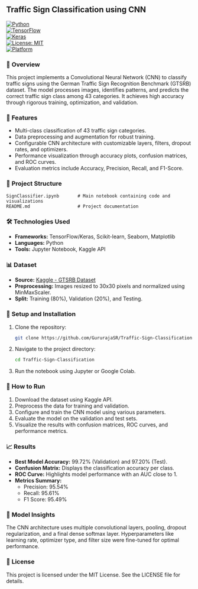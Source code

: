 ## **Traffic Sign Classification using CNN**

[![Python](https://img.shields.io/badge/Python-3.10-blue.svg)](https://www.python.org/)  
[![TensorFlow](https://img.shields.io/badge/TensorFlow-2.12-orange.svg)](https://www.tensorflow.org/)  
[![Keras](https://img.shields.io/badge/Keras-2.12-red.svg)](https://keras.io/)  
[![License: MIT](https://img.shields.io/badge/License-MIT-green.svg)](LICENSE)  
[![Platform](https://img.shields.io/badge/Platform-Google%20Colab-lightgrey.svg)](https://colab.research.google.com/)

### 🚦 **Overview**
This project implements a Convolutional Neural Network (CNN) to classify traffic signs using the German Traffic Sign Recognition Benchmark (GTSRB) dataset. The model processes images, identifies patterns, and predicts the correct traffic sign class among 43 categories. It achieves high accuracy through rigorous training, optimization, and validation.

### 🎯 **Features**
- Multi-class classification of 43 traffic sign categories.
- Data preprocessing and augmentation for robust training.
- Configurable CNN architecture with customizable layers, filters, dropout rates, and optimizers.
- Performance visualization through accuracy plots, confusion matrices, and ROC curves.
- Evaluation metrics include Accuracy, Precision, Recall, and F1-Score.

### 📂 **Project Structure**
```
SignClassifier.ipynb       # Main notebook containing code and visualizations
README.md                  # Project documentation
```

### 🛠️ **Technologies Used**
- **Frameworks:** TensorFlow/Keras, Scikit-learn, Seaborn, Matplotlib
- **Languages:** Python
- **Tools:** Jupyter Notebook, Kaggle API

### 📊 **Dataset**
- **Source:** [Kaggle - GTSRB Dataset](https://www.kaggle.com/meowmeowmeowmeowmeow/gtsrb-german-traffic-sign)
- **Preprocessing:** Images resized to 30x30 pixels and normalized using MinMaxScaler.
- **Split:** Training (80%), Validation (20%), and Testing.

### 🔧 **Setup and Installation**
1. Clone the repository:
   ```bash
   git clone https://github.com/GururajaSR/Traffic-Sign-Classification-using-CNN.git
   ```
2. Navigate to the project directory:
   ```bash
   cd Traffic-Sign-Classification
   ```
3. Run the notebook using Jupyter or Google Colab.

### 🚀 **How to Run**
1. Download the dataset using Kaggle API.
2. Preprocess the data for training and validation.
3. Configure and train the CNN model using various parameters.
4. Evaluate the model on the validation and test sets.
5. Visualize the results with confusion matrices, ROC curves, and performance metrics.

### 📈 **Results**
- **Best Model Accuracy:** 99.72% (Validation) and 97.20% (Test).
- **Confusion Matrix:** Displays the classification accuracy per class.
- **ROC Curve:** Highlights model performance with an AUC close to 1.
- **Metrics Summary:**
  - Precision: 95.54%
  - Recall: 95.61%
  - F1 Score: 95.49%

### 📘 **Model Insights**
The CNN architecture uses multiple convolutional layers, pooling, dropout regularization, and a final dense softmax layer. Hyperparameters like learning rate, optimizer type, and filter size were fine-tuned for optimal performance.

### 📜 **License**
This project is licensed under the MIT License. See the LICENSE file for details.
